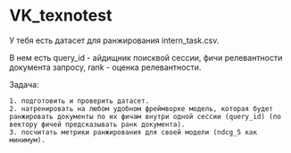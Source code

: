 # VK_texnotest
У тебя есть датасет для ранжирования intern_task.csv.

В нем есть query_id - айдищник поисквой сессии, фичи релевантности документа запросу, rank - оценка релевантности.

Задача:

    1. подготовить и проверить датасет.
    2. натренировать на любом удобном фреймворке модель, которая будет ранжировать документы по их фичам внутри одной сессии (query_id) (по вектору фичей предсказывать ранк документа).
    3. посчитать метрики ранжирования для своей модели (ndcg_5 как минимум).
